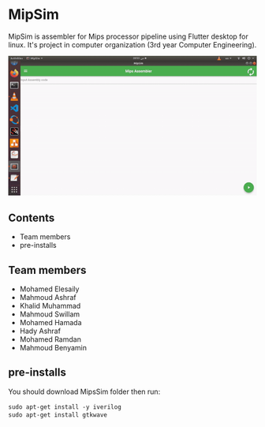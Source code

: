 # MipSim
MipSim is assembler for Mips processor pipeline using Flutter desktop for linux. It's project in computer organization (3rd year Computer Engineering).
 
![](MipsSim.gif)

## Contents
* Team members
* pre-installs

## Team members
* Mohamed Elesaily
* Mahmoud Ashraf
* Khalid Muhammad
* Mahmoud Swillam
* Mohamed Hamada
* Hady Ashraf
* Mohamed Ramdan
* Mahmoud Benyamin
## pre-installs
You should download MipsSim folder then run:
```
sudo apt-get install -y iverilog
sudo apt-get install gtkwave


```
